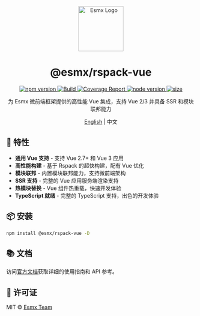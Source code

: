 <div align="center">
  <img src="https://www.esmnext.com/logo.svg?t=2025" width="120" alt="Esmx Logo" />
  <h1>@esmx/rspack-vue</h1>
  
  <div>
    <a href="https://www.npmjs.com/package/@esmx/rspack-vue">
      <img src="https://img.shields.io/npm/v/@esmx/rspack-vue.svg" alt="npm version" />
    </a>
    <a href="https://github.com/esmnext/esmx/actions/workflows/build.yml">
      <img src="https://github.com/esmnext/esmx/actions/workflows/build.yml/badge.svg" alt="Build" />
    </a>
    <a href="https://www.esmnext.com/coverage/">
      <img src="https://img.shields.io/badge/coverage-live%20report-brightgreen" alt="Coverage Report" />
    </a>
    <a href="https://nodejs.org/">
      <img src="https://img.shields.io/node/v/@esmx/rspack-vue.svg" alt="node version" />
    </a>
    <a href="https://bundlephobia.com/package/@esmx/rspack-vue">
      <img src="https://img.shields.io/bundlephobia/minzip/@esmx/rspack-vue" alt="size" />
    </a>
  </div>
  
  <p>为 Esmx 微前端框架提供的高性能 Vue 集成，支持 Vue 2/3 并具备 SSR 和模块联邦能力</p>
  
  <p>
    <a href="https://github.com/esmnext/esmx/blob/master/packages/rspack-vue/README.md">English</a> | 中文
  </p>
</div>

## 🚀 特性

- **通用 Vue 支持** - 支持 Vue 2.7+ 和 Vue 3 应用
- **高性能构建** - 基于 Rspack 的超快构建，配有 Vue 优化
- **模块联邦** - 内置模块联邦能力，支持微前端架构
- **SSR 支持** - 完整的 Vue 应用服务端渲染支持
- **热模块替换** - Vue 组件热重载，快速开发体验
- **TypeScript 就绪** - 完整的 TypeScript 支持，出色的开发体验

## 📦 安装

```bash
npm install @esmx/rspack-vue -D
```

## 📚 文档

访问[官方文档](https://www.esmnext.com)获取详细的使用指南和 API 参考。

## 📄 许可证

MIT © [Esmx Team](https://github.com/esmnext/esmx) 